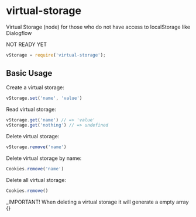 # virtual-storage
Virtual Storage (node) for those who do not have access to localStorage like Dialogflow

NOT READY YET
```javascript
vStorage = require('virtual-storage');
```

## Basic Usage

Create a virtual storage:

```javascript
vStorage.set('name', 'value')
```

Read virtual storage:

```javascript
vStorage.get('name') // => 'value'
vStorage.get('nothing') // => undefined
```

Delete virtual storage:

```javascript
vStorage.remove('name')
```

Delete virtual storage by name:

```javascript
Cookies.remove('name')
```

Delete all virtual storage:

```javascript
Cookies.remove()
```

_IMPORTANT! When deleting a virtual storage it will generate a empty array {}


